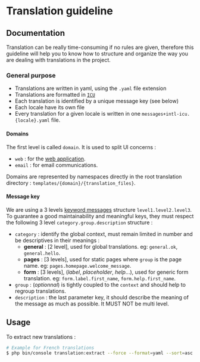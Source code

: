 # Translation guideline 

## Documentation 
Translation can be really time-consuming if no rules are given, therefore this guideline will
help you to know how to structure and organize the way you are dealing with translations in the project. 

### General purpose 
- Translations are written in yaml, using the `.yaml` file extension
- Translations are formatted in [`ICU`](https://unicode-org.github.io/icu/userguide/format_parse/messages/) 
- Each translation is identified by a unique message key (see below)
- Each locale have its own file
- Every translation for a given locale is written in one `messages+intl-icu.{locale}.yaml` file.

#### Domains
The first level is called `domain`. It is used to split UI concerns :
- `web` : for the [web application](https://wwww.mybicycleproject.com).
- `email` : for email communications.

Domains are represented by namespaces directly in the root translation directory : `templates/{domain}/{translation_files}`.

#### Message key
We are using a 3 levels [keyword messages](https://symfony.com/doc/current/translation.html#using-real-or-keyword-messages) structure `level1.level2.level3`.
To guarantee a good maintainability and meaningful keys, they must respect the following 3 level `category.group.description` structure : 
- `category` : identify the global context, must remain limited in number and be descriptives in their meanings :
  - **general** : [2 level], used for global translations. eg: `general.ok`, `general.hello`.
  - **pages** : [3 levels], used for static pages where `group` is the page name. eg: `pages.homepage.welcome_message`.
  - **form** : [3 levels], (*label*, *placeholder*, *help*...), used for generic form translation. eg: `form.label.first_name`, `form.help.first_name`.
- `group` : (*optionnal*) is tightly coupled to the `context` and should help to regroup translations.
- `description` : the last parameter key, it should describe the meaning of the message as much as possible. It MUST NOT be multi level.

## Usage
To extract new translations : 
```bash
# Example for French translations
$ php bin/console translation:extract --force --format=yaml --sort=asc --as-tree=3 fr
```
